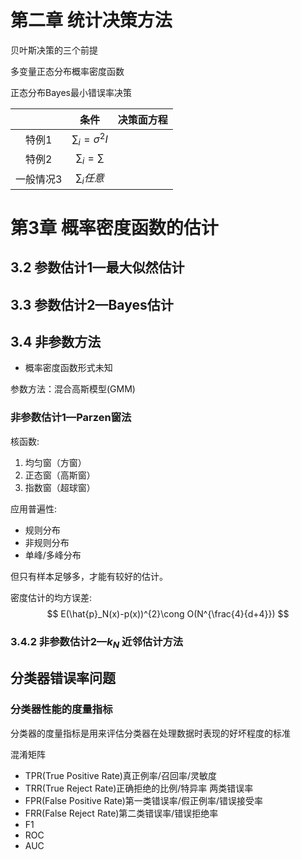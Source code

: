 # 第二章 统计决策方法
贝叶斯决策的三个前提

多变量正态分布概率密度函数

正态分布Bayes最小错误率决策

|           | 条件                   | 决策面方程 |
|:---------:| :----------------------: | :----------: |
|   特例1   | $\sum_{i}=\sigma^{2}I$ |            |
|   特例2   | $\sum_{i}=\sum$        |            |
| 一般情况3 | $\sum_{i}任意$         |            |

# 第3章 概率密度函数的估计
## 3.2 参数估计1—最大似然估计

## 3.3 参数估计2—Bayes估计

## 3.4 非参数方法
- 概率密度函数形式未知

参数方法：混合高斯模型(GMM)

### 非参数估计1—Parzen窗法
核函数: 
1. 均匀窗（方窗）
2. 正态窗（高斯窗）
3. 指数窗（超球窗）

应用普遍性: 
- 规则分布
- 非规则分布
- 单峰/多峰分布

但只有样本足够多，才能有较好的估计。

密度估计的均方误差: 
$$
E(\hat{p}_N(x)-p(x))^{2}\cong O(N^{\frac{4}{d+4}})
$$

### 3.4.2 非参数估计2—$k_N$ 近邻估计方法

## 分类器错误率问题

###  分类器性能的度量指标
分类器的度量指标是用来评估分类器在处理数据时表现的好坏程度的标准

混淆矩阵
- TPR(True Positive Rate)真正例率/召回率/灵敏度
- TRR(True Reject Rate)正确拒绝的比例/特异率
两类错误率
- FPR(False Positive Rate)第一类错误率/假正例率/错误接受率
- FRR(False Reject Rate)第二类错误率/错误拒绝率
- F1
- ROC
- AUC

